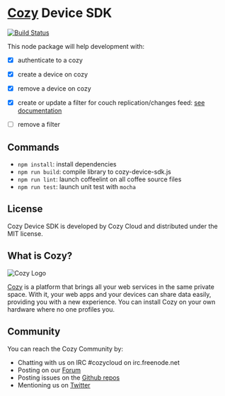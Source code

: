 [Cozy][0] Device SDK
====================

[![Build Status][5]][6]

This node package will help development with:

 - [X] authenticate to a cozy
 - [X] create a device on cozy
 - [X] remove a device on cozy
 - [X] create or update a filter for couch replication/changes feed:
   [see documentation](doc/filtered_replication.md)
 - [ ] remove a filter


Commands
--------

* `npm install`: install dependencies
* `npm run build`: compile library to cozy-device-sdk.js
* `npm run lint`: launch coffeelint on all coffee source files
* `npm run test`: launch unit test with `mocha`


License
-------

Cozy Device SDK is developed by Cozy Cloud and distributed under the MIT
license.


What is Cozy?
-------------

![Cozy Logo][1]

[Cozy][0] is a platform that brings all your web services in the same private
space.  With it, your web apps and your devices can share data easily,
providing you with a new experience. You can install Cozy on your own hardware
where no one profiles you.


Community
---------

You can reach the Cozy Community by:

* Chatting with us on IRC #cozycloud on irc.freenode.net
* Posting on our [Forum][2]
* Posting issues on the [Github repos][3]
* Mentioning us on [Twitter][4]


[0]:  https://cozy.io
[1]:  https://raw.github.com/cozy/cozy-setup/gh-pages/assets/images/happycloud.png
[2]:  https://forum.cozy.io
[3]:  https://github.com/cozy/
[4]:  https://twitter.com/mycozycloud
[5]:  https://travis-ci.org/cozy/cozy-device-sdk.svg?branch=master
[6]:  https://travis-ci.org/cozy/cozy-device-sdk
